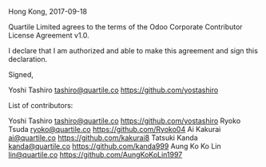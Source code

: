 Hong Kong, 2017-09-18

Quartile Limited agrees to the terms of the Odoo Corporate Contributor License Agreement v1.0.

I declare that I am authorized and able to make this agreement and sign this declaration.

Signed,

Yoshi Tashiro tashiro@quartile.co https://github.com/yostashiro

List of contributors:

Yoshi Tashiro tashiro@quartile.co https://github.com/yostashiro
Ryoko Tsuda ryoko@quartile.co https://github.com/Ryoko04
Ai Kakurai ai@quartile.co https://github.com/kakurai8
Tatsuki Kanda kanda@quartile.co https://github.com/kanda999
Aung Ko Ko Lin lin@quartile.co https://github.com/AungKoKoLin1997
